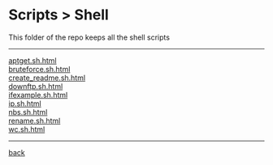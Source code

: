 # Scripts > Shell
This folder of the repo keeps all the shell scripts

---------------------------
[aptget.sh.html](aptget.sh.html)<br>
[bruteforce.sh.html](bruteforce.sh.html)<br>
[create_readme.sh.html](create_readme.sh.html)<br>
[downftp.sh.html](downftp.sh.html)<br>
[ifexample.sh.html](ifexample.sh.html)<br>
[ip.sh.html](ip.sh.html)<br>
[nbs.sh.html](nbs.sh.html)<br>
[rename.sh.html](rename.sh.html)<br>
[wc.sh.html](wc.sh.html)<br>

---------------------------

[back](../)
